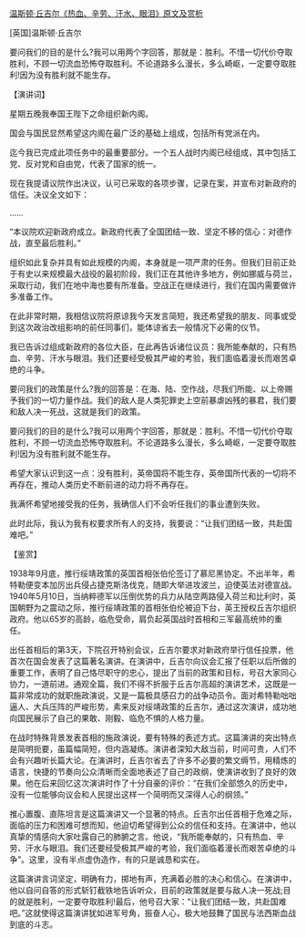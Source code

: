 [温斯顿·丘吉尔《热血、辛劳、汗水、眼泪》原文及赏析](https://www.vrrw.net/wx/14560.html)

[英国]温斯顿·丘吉尔

要问我们的目的是什么?我可以用两个字回答，那就是：胜利。不惜一切代价夺取胜利，不顾一切流血恐怖夺取胜利。不论道路多么漫长，多么崎岖，一定要夺取胜利!因为没有胜利就不能生存。

【演讲词】

星期五晚我奉国王陛下之命组织新内阁。

国会与国民显然希望这内阁在最广泛的基础上组成，包括所有党派在内。

迄今我已完成此项任务中的最重要部分。一个五人战时内阁已经组成，其中包括工党、反对党和自由党，代表了国家的统一。

现在我提请议院作出决议，认可已采取的各项步骤，记录在案，并宣布对新政府的信任。决议全文如下：

……

“本议院欢迎新政府成立。新政府代表了全国团结一致、坚定不移的信心：对德作战，直至最后胜利。”

组织如此复杂并具有如此规模的内阁，本身就是一项严肃的任务。但我们目前正处于有史以来规模最大战役的最初阶段，我们正在其他许多地方，例如挪威与荷兰，采取行动，我们在地中海也要有所准备。空战正在继续进行，我们在国内需要做许多准备工作。

在此非常时期，我相信议院将原谅我今天发言简短，我还希望我的朋友、同事或受到这次政治改组影响的前任同事们，能体谅省去一般情况下必需的仪节。

我已告诉过组成新政府的各位大臣，在此再告诉诸位议员：我所能奉献的，只有热血、辛劳、汗水与眼泪。我们还要经受极其严峻的考验，我们面临着漫长而艰苦卓绝的斗争。

要问我们的政策是什么?我的回答是：在海、陆、空作战，尽我们所能、以上帝赐予我们的一切力量作战。我们的敌人是人类犯罪史上空前暴虐凶残的暴君，我们要和敌人决一死战，这就是我们的政策。

要问我们的目的是什么?我可以用两个字回答，那就是：胜利。不惜一切代价夺取胜利，不顾一切流血恐怖夺取胜利。不论道路多么漫长，多么崎岖，一定要夺取胜利!因为没有胜利就不能生存。

希望大家认识到这一点：没有胜利，英帝国将不能生存，英帝国所代表的一切将不再存在，推动人类历史不断前进的动力将不再存在。

我满怀希望地接受我的任务，我确信人们不会听任我们的事业遭到失败。

此时此际，我认为我有权要求所有人的支持，我要说：“让我们团结一致，共赴国难吧。”



【鉴赏】

1938年9月底，推行绥靖政策的英国首相张伯伦签订了慕尼黑协定。不出半年，希特勒便变本加厉出兵侵占捷克斯洛伐克，随即大举进攻波兰，迫使英法对德宣战。1940年5月10日，当纳粹德军以压倒优势的兵力从陆空两路侵入荷兰和比利时，英国朝野为之震动之际，推行绥靖政策的首相张伯伦被迫下台，英王授权丘吉尔组织政府。他以65岁的高龄，临危受命，肩负起英国战时首相和三军最高统帅的重任。

出任首相后的第3天，下院召开特别会议，丘吉尔要求对新政府举行信任投票，他首次在国会发表了这篇著名演讲。在演讲中，丘吉尔向议会汇报了任职以后所做的重要工作，表明了自己恪尽职守的忠心，提出了当前的政策和目标，号召大家同心协力，一道前进。通观全篇，我们不得不折服于丘吉尔高超的演讲艺术，这既是一篇非常成功的就职施政演说，又是一篇极具感召力的战争动员令。面对希特勒咄咄逼人、大兵压阵的严峻形势，素来反对绥靖政策的丘吉尔，通过这次演讲，成功地向国民展示了自己的果敢、刚毅、临危不惧的人格力量。

在战时特殊背景发表首相的施政演说，要有特殊的表述方式。这篇演讲的突出特点是简明扼要，虽篇幅简短，但内涵凝练。演讲者深知大敌当前，时间可贵，人们不会有兴趣听长篇大论。在演讲时，丘吉尔省去了许多不必要的繁文缛节，用精炼的语言，快捷的节奏向公众清晰而全面地表述了自己的政纲，使演讲收到了良好的效果。他在后来回忆这次演讲时作了十分自豪的评价：“在我们全部悠久的历史中，没有一位能够向议会和人民提出这样一个简明而又深得人心的纲领。”

推心置腹、直陈坦言是这篇演讲又一个显著的特点。丘吉尔出任首相于危难之际，面临的压力和困难可想而知，他迫切希望得到公众的信任和支持。在演讲中，他以真挚的情感向大家吐露自己的肺腑之言。他说，“我所能奉献的，只有热血、辛劳、汗水与眼泪。我们还要经受极其严峻的考验，我们面临着漫长而艰苦卓绝的斗争”。这里，没有半点虚伪造作，有的只是诚恳和实在。

这篇演讲言词坚定，明确有力，掷地有声，充满着必胜的决心和信心。在演讲中，他以自问自答的形式斩钉截铁地告诉听众，目前的政策就是要与敌人决一死战;目的就是胜利，一定要夺取胜利!最后，他号召大家：“让我们团结一致，共赴国难吧。”这就使得这篇演讲犹如进军号角，振奋人心，极大地鼓舞了国民与法西斯血战到底的斗志。

